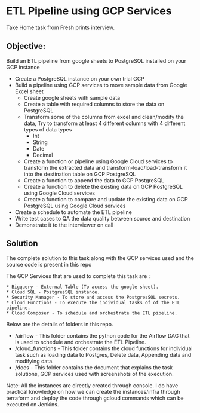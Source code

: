 # ETL Pipeline using GCP Services
Take Home task from Fresh prints interview.

## Objective: 
<p> Build an ETL pipeline from google sheets to PostgreSQL installed on your GCP
instance </p>

  * Create a PostgreSQL instance on your own trial GCP
  * Build a pipeline using GCP services to move sample data from Google Excel sheet 
    * Create google sheets with sample data
    * Create a table with required columns to store the data on PostgreSQL 
    * Transform some of the columns from excel and clean/modify the data, Try to transform at least 4 different columns with 4 different types of data types 
      * Int 
      * String 
      * Date 
      * Decimal 
    * Create a function or pipeline using Google Cloud services to transform the extracted data and transform-load/load-transform it into the destination table on GCP PostgreSQL 
    * Create a function to append the data to GCP PostgreSQL 
    * Create a function to delete the existing data on GCP PostgreSQL using Google Cloud services 
    * Create a function to compare and update the existing data on GCP PostgreSQL using Google Cloud services 
  * Create a schedule to automate the ETL pipeline 
  * Write test cases to QA the data quality between source and destination 
  * Demonstrate it to the interviewer on call

## Solution

<p> The complete solution to this task along with the GCP services used and the source code is present in this repo </p>

<p> The GCP Services that are used to complete this task are :</p>

    * Bigquery - External Table (To access the google sheet).
    * Cloud SQL - PostgresSQL instance.
    * Security Manager - To store and access the PostgresSQL secrets.
    * Cloud Functions - To execute the individual tasks of of the ETL pipeline.
    * Cloud Composer - To schedule and orchestrate the ETL pipeline.

<p> Below are the details of folders in this repo. </p>

* /airflow - This folder contains the python code for the Airflow DAG that is used to schedule and orchestrate the ETL Pipeline. 
* /cloud_functions - This folder contains the cloud functions for individual task such as loading data to Postgres, Delete data, Appending data and modifying data.
* /docs - This folder contains the document that explains the task solutions, GCP services used with screenshots of the execution.

Note: All the instances are directly created through console. I do have practical knowledge on how we can create the instances/infra through terraform and deploy the code through gcloud commands which can be executed on Jenkins. 

